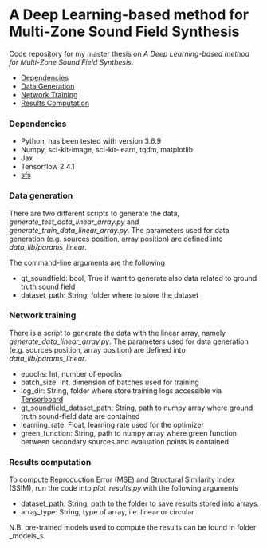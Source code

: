 # A Deep Learning-based method for Multi-Zone Sound Field Synthesis

Code repository for my master thesis on _A Deep Learning-based method for Multi-Zone Sound Field Synthesis_.

- [Dependencies](#dependencies)
- [Data Generation](#data-generation)
- [Network Training](#network-training)
- [Results Computation](#results-computation)

### Dependencies
- Python, has been tested with version 3.6.9
- Numpy, sci-kit-image, sci-kit-learn, tqdm, matplotlib
- Jax
- Tensorflow 2.4.1
- [sfs](https://sfs-python.readthedocs.io/en/0.6.2/)

### Data generation
There are two different scripts to generate the data, _generate_test_data_linear_array.py_ and  _generate_train_data_linear_array.py_. The parameters used for data generation (e.g. sources position, array position) are defined into _data_lib/params_linear_.

The command-line arguments are the following
- gt_soundfield: bool, True if want to generate also data related to ground truth sound field
- dataset_path: String, folder where to store the dataset

### Network training
There is a script to generate the data with the linear array, namely _generate_data_linear_array.py_. The parameters used for data generation (e.g. sources position, array position) are defined into _data_lib/params_linear_.
- epochs: Int, number of epochs 
- batch_size: Int, dimension of batches used for training
- log_dir: String, folder where store training logs accessible via [Tensorboard](https://www.tensorflow.org/tensorboard)
- gt_soundfield_dataset_path: String, path to numpy array where ground truth sound-field data are contained
- learning_rate: Float, learning rate used for the optimizer
- green_function: String, path to numpy array where green function between secondary sources and evaluation points is contained

### Results computation
To compute Reproduction Error (MSE) and Structural Similarity Index (SSIM), run the code into _plot_results.py_ with the following arguments

- dataset_path: String, path to the folder to save results stored into arrays.
- array_type: String, type of array, i.e. linear or circular

N.B. pre-trained models used to compute the results can be found in folder _models_s
